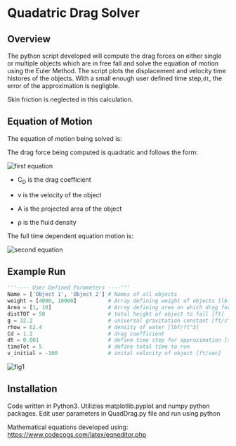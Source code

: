 # Quadatric Drag Solver

## Overview
The python script developed will compute the drag forces on either single or multiple objects which are in free fall and solve the equation of motion using the Euler Method. The script plots the displacement and velocity time histores of the objects. With a small enough user defined time step,`dt`, the error of the approximation is negligble. 

Skin friction is neglected in this calculation. 

## Equation of Motion
The equation of motion being solved is:

The drag force being computed is quadratic and follows the form:

![first equation](https://latex.codecogs.com/gif.latex?F_D&space;=&space;\frac{1}{2}{\rho}v^2C_dA) 

 * C<sub>D</sub> is the drag coefficient

 * v is the velocity of the object

 * A is the projected area of the object

 * &rho; is the fluid density

The full time dependent equation motion is:

![second equation](https://latex.codecogs.com/gif.latex?F_{net}=F_g-F_D&space;\underset{yields}{\rightarrow}&space;ma(t)=mg&space;-&space;\frac{1}{2}{\rho}v(t)^2C_dA)

## Example Run

```python
'''---- User Defined Parameters ----'''
Name = ['Object 1', 'Object 2'] # Names of all objects
weight = [4000, 10000]          # Array defining weight of objects [lbf]
Area = [1, 10]                  # Array defining area on which drag force will be applied to [ft^2]
distTOT = 50                    # total height of object to fall [ft]
g = 32.2                        # universal gravitation constant [ft/s^2]
rhow = 62.4                     # density of water [lbf/ft^3]
Cd = 1.2                        # drag coefficient
dt = 0.001                      # define time step for approximation [sec]
timeTot = 5                     # define total time to run
v_initial = -100                # inital velocity of object [ft/sec]
```
![fig1](https://github.com/nasriv/QuadDrag/blob/master/Fig1.png)

## Installation
Code written in Python3. Utilizies matplotlib.pyplot and numpy python packages. Edit user parameters in QuadDrag.py file and run using python

Mathematical equations developed using: https://www.codecogs.com/latex/eqneditor.php


       
  
